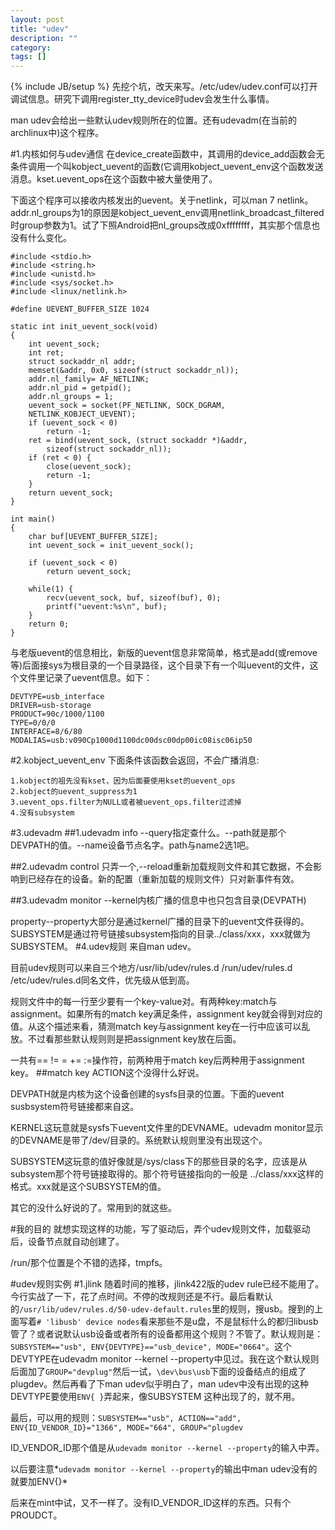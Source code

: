 ```yaml
---
layout: post
title: "udev"
description: ""
category: 
tags: []
---
```

{% include JB/setup %}
先挖个坑，改天来写。/etc/udev/udev.conf可以打开调试信息。研究下调用register_tty_device时udev会发生什么事情。

man udev会给出一些默认udev规则所在的位置。还有udevadm(在当前的archlinux中)这个程序。

#1.内核如何与udev通信
在device_create函数中，其调用的device_add函数会无条件调用一个叫kobject_uevent的函数(它调用kobject_uevent_env这个函数发送消息。kset.uevent_ops在这个函数中被大量使用了。

下面这个程序可以接收内核发出的uevent。关于netlink，可以man 7 netlink。addr.nl_groups为1的原因是kobject_uevent_env调用netlink_broadcast_filtered时group参数为1。试了下照Android把nl_groups改成0xffffffff，其实那个信息也没有什么变化。

    #include <stdio.h>
    #include <string.h>
    #include <unistd.h>
    #include <sys/socket.h>
    #include <linux/netlink.h>
    
    #define UEVENT_BUFFER_SIZE 1024
    
    static int init_uevent_sock(void)
    {
    	int uevent_sock;
    	int ret;
    	struct sockaddr_nl addr;
    	memset(&addr, 0x0, sizeof(struct sockaddr_nl));
    	addr.nl_family= AF_NETLINK;
    	addr.nl_pid = getpid();
    	addr.nl_groups = 1;
    	uevent_sock = socket(PF_NETLINK, SOCK_DGRAM,
    	NETLINK_KOBJECT_UEVENT);
    	if (uevent_sock < 0)
    		return -1;
    	ret = bind(uevent_sock, (struct sockaddr *)&addr,
    		sizeof(struct sockaddr_nl));
    	if (ret < 0) {
    		close(uevent_sock);
    		return -1;
    	}
    	return uevent_sock;
    }
    
    int main()
    {
    	char buf[UEVENT_BUFFER_SIZE];
    	int uevent_sock = init_uevent_sock();
    	
    	if (uevent_sock < 0)
    		return uevent_sock;
    
    	while(1) {
    		recv(uevent_sock, buf, sizeof(buf), 0);
    		printf("uevent:%s\n", buf);
    	}
    	return 0;
    }

与老版uevent的信息相比，新版的uevent信息非常简单，格式是add(或remove等)后面接sys为根目录的一个目录路径，这个目录下有一个叫uevent的文件，这个文件里记录了uevent信息。如下：

    DEVTYPE=usb_interface
    DRIVER=usb-storage
    PRODUCT=90c/1000/1100
    TYPE=0/0/0
    INTERFACE=8/6/80
    MODALIAS=usb:v090Cp1000d1100dc00dsc00dp00ic08isc06ip50

#2.kobject_uevent_env
下面条件该函数会返回，不会广播消息:

    1.kobject的祖先没有kset，因为后面要使用kset的uevent_ops
    2.kobject的uevent_suppress为1
    3.uevent_ops.filter为NULL或者被uevent_ops.filter过滤掉
    4.没有subsystem

#3.udevadm
##1.udevadm info
--query指定查什么。--path就是那个DEVPATH的值。--name设备节点名字。path与name2选1吧。

##2.udevadm control
只弄一个,--reload重新加载规则文件和其它数据，不会影响到已经存在的设备。新的配置（重新加载的规则文件）只对新事件有效。

##3.udevadm monitor
--kernel内核广播的信息中也只包含目录(DEVPATH)

property--property大部分是通过kernel广播的目录下的uevent文件获得的。SUBSYSTEM是通过符号链接subsystem指向的目录../class/xxx，xxx就做为SUBSYSTEM。
#4.udev规则
来自man udev。

目前udev规则可以来自三个地方/usr/lib/udev/rules.d /run/udev/rules.d /etc/udev/rules.d同名文件，优先级从低到高。

规则文件中的每一行至少要有一个key-value对。有两种key:match与assignment。如果所有的match key满足条件，assignment key就会得到对应的值。从这个描述来看，猜测match key与assignment key在一行中应该可以乱放。不过看那些默认规则则是把assignment key放在后面。

一共有== != = += :=操作符，前两种用于match key后两种用于assignment key。
##match key
ACTION这个没得什么好说。

DEVPATH就是内核为这个设备创建的sysfs目录的位置。下面的uevent susbsystem符号链接都来自这。

KERNEL这玩意就是sysfs下uevent文件里的DEVNAME。udevadm monitor显示的DEVNAME是带了/dev/目录的。系统默认规则里没有出现这个。

SUBSYSTEM这玩意的值好像就是/sys/class下的那些目录的名字，应该是从subsystem那个符号链接取得的。那个符号链接指向的一般是 ../class/xxx这样的格式。xxx就是这个SUBSYSTEM的值。

其它的没什么好说的了。常用到的就这些。

#我的目的
就想实现这样的功能，写了驱动后，弄个udev规则文件，加载驱动后，设备节点就自动创建了。

/run/那个位置是个不错的选择，tmpfs。

#udev规则实例
#1.jlink
随着时间的推移，jlink422版的udev rule已经不能用了。今行实战了一下，花了点时间。不停的改规则还是不行。最后看默认的`/usr/lib/udev/rules.d/50-udev-default.rules`里的规则，搜usb。搜到的上面写着`# 'libusb' device nodes`看来那些不是u盘，不是鼠标什么的都归libusb管了？或者说默认usb设备或者所有的设备都用这个规则？不管了。默认规则是：`SUBSYSTEM=="usb", ENV{DEVTYPE}=="usb_device", MODE="0664"`。这个DEVTYPE在udevadm monitor --kernel --property中见过。我在这个默认规则后面加了`GROUP="devplug"`然后一试，`\dev\bus\usb`下面的设备结点的组成了plugdev。然后再看了下man udev似乎明白了，man udev中没有出现的这种DEVTYPE要使用`ENV{ }`弄起来，像SUBSYSTEM 这种出现了的，就不用。

最后，可以用的规则：`SUBSYSTEM=="usb", ACTION=="add", ENV{ID_VENDOR_ID}="1366", MODE="664", GROUP="plugdev`

ID_VENDOR_ID那个值是从`udevadm monitor --kernel --property`的输入中弄。

以后要注意*`udevadm monitor --kernel --property`的输出中man udev没有的就要加ENV{}*

后来在mint中试，又不一样了。没有ID_VENDOR_ID这样的东西。只有个PROUDCT。

